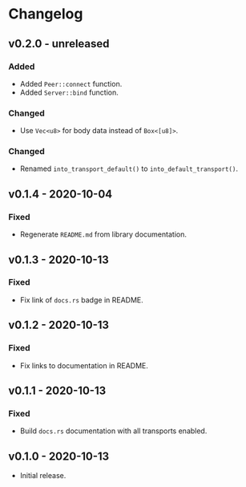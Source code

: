 # Changelog

## v0.2.0 - unreleased
### Added
- Added `Peer::connect` function.
- Added `Server::bind` function.

### Changed
- Use `Vec<u8>` for body data instead of `Box<[u8]>`.

### Changed
- Renamed `into_transport_default()` to `into_default_transport()`.

## v0.1.4 - 2020-10-04
### Fixed
- Regenerate `README.md` from library documentation.

## v0.1.3 - 2020-10-13
### Fixed
- Fix link of `docs.rs` badge in README.

## v0.1.2 - 2020-10-13
### Fixed
- Fix links to documentation in README.

## v0.1.1 - 2020-10-13
### Fixed
- Build `docs.rs` documentation with all transports enabled.

## v0.1.0 - 2020-10-13
- Initial release.

